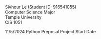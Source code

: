 Sivhour Le (Student ID: 916541055)<br/>
Computer Science Major <br/>
Temple University <br/>
CIS 1051 <br/>

11/5/2024 Python Preposal Project Start Date 

<!---
SivhourLe/SivhourLe is a ✨ special ✨ repository because its `README.md` (this file) appears on your GitHub profile.
You can click the Preview link to take a look at your changes.
--->
